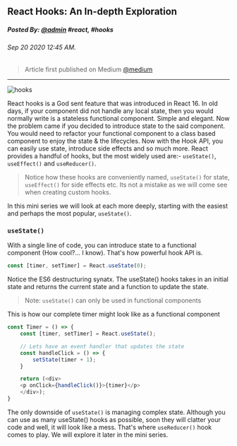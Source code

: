 ## React Hooks: An In-depth Exploration
##### Posted By: [@admin](/admin)  #react, #hooks
###### Sep 20 2020 12:45 AM.
> Article first published on Medium [@medium](https://medium.com)
---
![hooks](/hooks.png)

React hooks is a God sent feature that was introduced in React 16. In old days, if your component did not handle any local state, then you would normally 
write is a stateless functional component. Simple and elegant. Now the problem came if you decided to introduce state to the said component. 
You would need to refactor your functional component to a class based component to enjoy the state & the lifecycles.
Now with the Hook API, you can  easily use state, introduce side effects and so much more. React provides a handful of hooks, 
but the most widely used are:- `useState()`, `useEffect()` and `useReducer()`. 
>Notice how these hooks are conveniently named, `useState()` for state, `useEffect()` for side effects etc. Its not a mistake as we will come see when creating custom hooks.

In this mini series we will look at each more deeply, starting with the easiest and perhaps the most popular, `useState()`.

 ### `useState()`
 
With a single line of code, you can introduce state to a functional component (How cool?... I know). That's how powerful hook API is. 
```js
const [timer, setTimer] = React.useState(0);
```
Notice the ES6 destructuring synatx.
The useState() hooks takes in an initial state and returns the current state and a function to update the state.
> Note: `useState()` can only be used in functional components

This is how our complete timer might look like as a functional component

```js
const Timer = () => {
    const [timer, setTimer] = React.useState();

    // Lets have an event handler that updates the state
    const handleClick = () => {
        setState(timer + 1);
    }

    return (<div>
    <p onClick={handleClick()}>{timer}</p>
    </div>);
}
```

The only downside of `useState()` is managing complex state. Although you can use as many useState() hooks as possible, soon they will clatter your code and well, 
it will look like a mess. That's where `useReducer()` hook comes to play. We will explore it later in the mini series.

